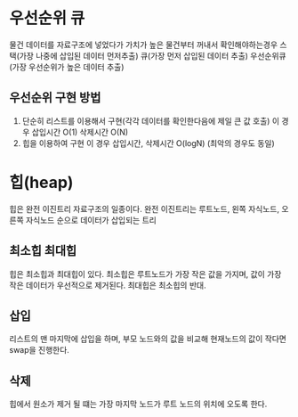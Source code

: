 # 우선순위 큐

물건 데이터를 자료구조에 넣었다가 가치가 높은 물건부터 꺼내서 확인해야하는경우
스택(가장 나중에 삽입된 데이터 먼저추출)
큐(가장 먼저 삽입된 데이터 추출)
우선순위큐(가장 우선순위가 높은 데이터 추출)

## 우선순위 구현 방법

1. 단순히 리스트를 이용해서 구현(각각 데이터를 확인한다음에 제일 큰 값 호출)
   이 경우 삽입시간 O(1) 삭제시간 O(N)
2. 힙을 이용하여 구현
   이 경우 삽입시간, 삭제시간 O(logN) (최악의 경우도 동일)

# 힙(heap)

힙은 완전 이진트리 자료구조의 일종이다.
완전 이진트리는 루트노드, 왼쪽 자식노드, 오른쪽 자식노드 순으로 데이터가 삽입되는 트리

## 최소힙 최대힙

힙은 최소힙과 최대힙이 있다.
최소힙은 루트노드가 가장 작은 값을 가지며, 값이 가장 작은 데이터가 우선적으로 제거된다.
최대힙은 최소힙의 반대.

## 삽입

리스트의 맨 마지막에 삽입을 하며, 부모 노드와의 값을 비교해 현재노드의 값이 작다면 swap을 진행한다.

## 삭제

힙에서 원소가 제거 될 떄는 가장 마지막 노드가 루트 노드의 위치에 오도록 한다.

